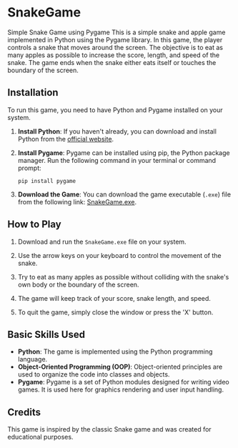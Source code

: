 # SnakeGame
Simple Snake Game using Pygame
This is a simple snake and apple game implemented in Python using the Pygame library. In this game, the player controls a snake that moves around the screen. The objective is to eat as many apples as possible to increase the score, length, and speed of the snake. The game ends when the snake either eats itself or touches the boundary of the screen.

## Installation

To run this game, you need to have Python and Pygame installed on your system.

1. **Install Python**: If you haven't already, you can download and install Python from the [official website](https://www.python.org/).

2. **Install Pygame**: Pygame can be installed using pip, the Python package manager. Run the following command in your terminal or command prompt:

    ```
    pip install pygame
    ```

3. **Download the Game**: You can download the game executable (`.exe`) file from the following link: [SnakeGame.exe](https://github.com/DivyaSirala/SnakeGame/blob/new_branch/output/main/SnakeGame.exe).

## How to Play

1. Download and run the `SnakeGame.exe` file on your system.

2. Use the arrow keys on your keyboard to control the movement of the snake.

3. Try to eat as many apples as possible without colliding with the snake's own body or the boundary of the screen.

4. The game will keep track of your score, snake length, and speed.

5. To quit the game, simply close the window or press the 'X' button.

## Basic Skills Used

- **Python**: The game is implemented using the Python programming language.
- **Object-Oriented Programming (OOP)**: Object-oriented principles are used to organize the code into classes and objects.
- **Pygame**: Pygame is a set of Python modules designed for writing video games. It is used here for graphics rendering and user input handling.

## Credits

This game is inspired by the classic Snake game and was created for educational purposes.
